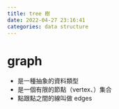 ```yaml
---
title: tree 樹
date: 2022-04-27 23:16:41
categories: data structure
---
```


# graph
- 是一種抽象的資料類型
- 是一個有限的節點（vertex、）集合
- 點跟點之間的線叫做 edges
